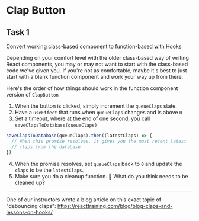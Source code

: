# Clap Button

## Task 1

Convert working class-based component to function-based with Hooks

Depending on your comfort level with the older class-based way of writing React components, you may or may not want to start with the class-based code we've given you. If you're not as comfortable, maybe it's best to just start with a blank function component and work your way up from there.

Here's the order of how things should work in the function component version of `ClapButton`

1. When the button is clicked, simply increment the `queueClaps` state.
2. Have a `useEffect` that runs when `queueClaps` changes and is above `0`
3. Set a timeout, where at the end of one second, you call `saveClapsToDatabase(queueClaps)`

```js
saveClapsToDatabase(queueClaps).then((latestClaps) => {
  // When this promise resolves, it gives you the most recent latest
  // claps from the database
})
```

4. When the promise resolves, set `queueClaps` back to `0` and update the `claps` to be the `latestClaps`.
5. Make sure you do a cleanup function. 🤔 What do you think needs to be cleaned up?

---

One of our instructors wrote a blog article on this exact topic of "debouncing claps":
https://reacttraining.com/blog/blog-claps-and-lessons-on-hooks/
